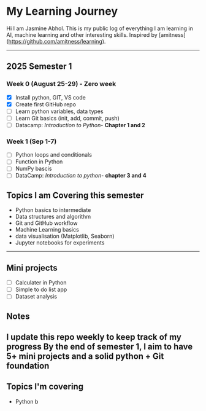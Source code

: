 # My Learning Journey

Hi I am Jasmine Abhol.
This is my public log of everything I am learning in AI, machine learning and other interesting skills.
Inspired by
[amitness] (https://github.com/amitness/learning).

---

## 2025 Semester 1

### Week 0 (August 25-29) - Zero week
- [x] Install python, GIT, VS code
- [x] Create first GitHub repo
- [ ] Learn python variables, data types
- [ ] Learn Git basics (init, add, commit, push)
- [ ] Datacamp: *Introduction to Python*- **Chapter 1 and 2**

### Week 1 (Sep 1-7)
- [ ] Python loops and conditionals
- [ ] Function in Python
- [ ] NumPy bascis
- [ ] DataCamp: *Introduction to python*- **chapter 3 and 4**

## Topics I am Covering this semester
- Python basics to intermediate
- Data structures and algorithm
- Git and GitHub workflow
- Machine Learning basics
- data visualisation (Matplotlib, Seaborn)
- Jupyter notebooks for experiments

---

## Mini projects 
- [ ] Calculater in Python
- [ ] Simple to do list app
- [ ] Dataset analysis

## Notes
I update this repo weekly to keep track of my progress
By the end of semester 1, I aim to have **5+ mini projects** and a solid python + Git foundation
---

## Topics I'm covering
- Python b



